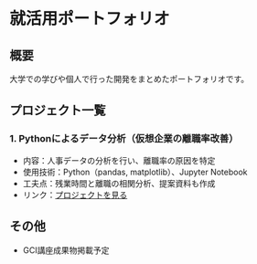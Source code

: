 # 就活用ポートフォリオ

##  概要
大学での学びや個人で行った開発をまとめたポートフォリオです。

##  プロジェクト一覧

### 1. Pythonによるデータ分析（仮想企業の離職率改善）
- 内容：人事データの分析を行い、離職率の原因を特定
- 使用技術：Python（pandas, matplotlib）、Jupyter Notebook
- 工夫点：残業時間と離職の相関分析、提案資料も作成
- リンク：[プロジェクトを見る](./python-analysis-sample)

##  その他
- GCI講座成果物掲載予定

